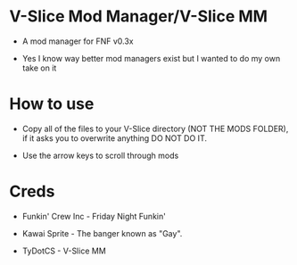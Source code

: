 # V-Slice Mod Manager/V-Slice MM

* A mod manager for FNF v0.3x

* Yes I know way better mod managers exist but I wanted to do my own take on it

# How to use

* Copy all of the files to your V-Slice directory (NOT THE MODS FOLDER), if it asks you to overwrite anything DO NOT DO IT.

* Use the arrow keys to scroll through mods

# Creds

* Funkin' Crew Inc - Friday Night Funkin'

* Kawai Sprite - The banger known as "Gay".

* TyDotCS - V-Slice MM